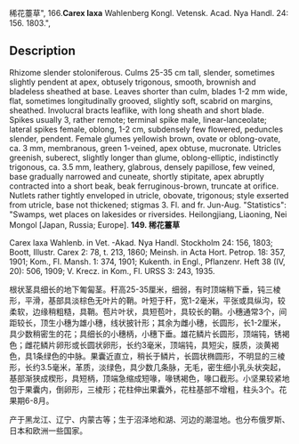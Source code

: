 稀花薹草",
166.**Carex laxa** Wahlenberg Kongl. Vetensk. Acad. Nya Handl. 24: 156. 1803.",

## Description
Rhizome slender stoloniferous. Culms 25-35 cm tall, slender, sometimes slightly pendent at apex, obtusely trigonous, smooth, brownish and bladeless sheathed at base. Leaves shorter than culm, blades 1-2 mm wide, flat, sometimes longitudinally grooved, slightly soft, scabrid on margins, sheathed. Involucral bracts leaflike, with long sheath and short blade. Spikes usually 3, rather remote; terminal spike male, linear-lanceolate; lateral spikes female, oblong, 1-2 cm, subdensely few flowered, peduncles slender, pendent. Female glumes yellowish brown, ovate or oblong-ovate, ca. 3 mm, membranous, green 1-veined, apex obtuse, mucronate. Utricles greenish, suberect, slightly longer than glume, oblong-elliptic, indistinctly trigonous, ca. 3.5 mm, leathery, glabrous, densely papillose, few veined, base gradually narrowed and cuneate, shortly stipitate, apex abruptly contracted into a short beak, beak ferruginous-brown, truncate at orifice. Nutlets rather tightly enveloped in utricle, obovate, trigonous; style exserted from utricle, base not thickened; stigmas 3. Fl. and fr. Jun-Aug.
  "Statistics": "Swamps, wet places on lakesides or riversides. Heilongjiang, Liaoning, Nei Mongol [Japan, Russia; Europe].
**149. 稀花薹草**

Carex laxa Wahlenb. in Vet. -Akad. Nya Handl. Stockholm 24: 156, 1803; Boott, Illustr. Carex 2: 78, t. 213, 1860; Meinsh. in Acta Hort. Petrop. 18: 357, 1901; Kom., Fl. Mansh. 1: 374, 1901; Kukenth. in Engl., Pflanzenr. Heft 38 (IV, 20): 506, 1909; V. Krecz. in Kom., Fl. URSS 3: 243, 1935.

根状茎具细长的地下匍匐茎。秆高25-35厘米，细弱，有时顶端稍下垂，钝三棱形，平滑，基部具淡棕色无叶片的鞘。叶短于秆，宽1-2毫米，平张或具纵沟，较柔软，边缘稍粗糙，具鞘。苞片叶状，具短苞叶，具较长的鞘。小穗通常3个，间距较长，顶生小穗为雄小穗，线状披针形；其余为雌小穗，长圆形，长1-2厘米，具少数稍密生的花；具细长的小穗柄，小穗下垂。雄花鳞片长圆形，顶端钝，锈褐色；雌花鳞片卵形或长圆状卵形，长约3毫米，顶端钝，具短尖，膜质，淡黄褐色，具1条绿色的中脉。果囊近直立，稍长于鳞片，长圆状椭圆形，不明显的三棱形，长约3.5毫米，革质，淡绿色，具少数几条脉，无毛，密生细小乳头状突起，基部渐狭成楔形，具短柄，顶端急缩成短喙，喙锈褐色，喙口截形。小坚果较紧地包于果囊内，倒卵形，三棱形；花柱伸出果囊外，花柱基部不增粗，柱头3个。花果期6-8月。

产于黑龙江、辽宁、内蒙古等；生于沼泽地和湖、河边的潮湿地。也分布俄罗斯、日本和欧洲一些国家。
